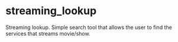 # streaming_lookup
Streaming lookup. Simple search tool that allows the user to find the services that streams movie/show.
